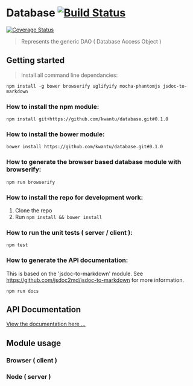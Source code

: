 # Database [![Build Status](https://travis-ci.org/bgordon01/database.svg?branch=develop)](https://travis-ci.org/bgordon01/database) 
[![Coverage Status](https://coveralls.io/repos/github/bgordon01/database/badge.svg?branch=develop)](https://coveralls.io/github/bgordon01/database?branch=develop)
> Represents the generic DAO ( Database Access Object )

## Getting started
> Install all command line dependancies:  

`npm install -g bower browserify uglifyify mocha-phantomjs jsdoc-to-markdown`

### How to install the npm module:

`npm install git+https://github.com/kwantu/database.git#0.1.0`

### How to install the bower module:

`bower install https://github.com/kwantu/database.git#0.1.0`

### How to generate the browser based database module with browserify:

`npm run browserify`

### How to install the repo for development work:

1. Clone the repo
2. Run `npm install && bower install`

### How to run the unit tests ( server / client ):

`npm test`

### How to generate the API documentation:

This is based on the 'jsdoc-to-markdown' module. See https://github.com/jsdoc2md/jsdoc-to-markdown for more information.

`npm run docs`

## API Documentation

[View the documentation here ...](https://github.com/kwantu/database/blob/master/docs/index.md)

## Module usage

### Browser ( client )

### Node ( server )
